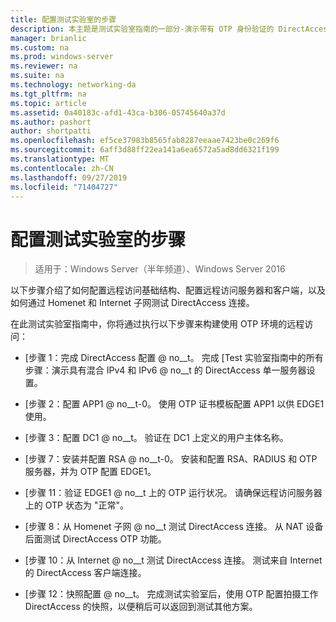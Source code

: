 ```yaml
---
title: 配置测试实验室的步骤
description: 本主题是测试实验室指南的一部分-演示带有 OTP 身份验证的 DirectAccess 和用于 Windows Server 2016 的 RSA SecurID
manager: brianlic
ms.custom: na
ms.prod: windows-server
ms.reviewer: na
ms.suite: na
ms.technology: networking-da
ms.tgt_pltfrm: na
ms.topic: article
ms.assetid: 0a40183c-afd1-43ca-b306-05745640a37d
ms.author: pashort
author: shortpatti
ms.openlocfilehash: ef5ce37983b8565fab8287eeaae7423be0c269f6
ms.sourcegitcommit: 6aff3d88ff22ea141a6ea6572a5ad8dd6321f199
ms.translationtype: MT
ms.contentlocale: zh-CN
ms.lasthandoff: 09/27/2019
ms.locfileid: "71404727"
---
```

# <a name="steps-for-configuring-the-test-lab"></a>配置测试实验室的步骤

>适用于：Windows Server（半年频道）、Windows Server 2016

以下步骤介绍了如何配置远程访问基础结构、配置远程访问服务器和客户端，以及如何通过 Homenet 和 Internet 子网测试 DirectAccess 连接。  
  
在此测试实验室指南中，你将通过执行以下步骤来构建使用 OTP 环境的远程访问：  
  
-   [步骤 1：完成 DirectAccess 配置 @ no__t。 完成 [Test 实验室指南中的所有步骤：演示具有混合 IPv4 和 IPv6 @ no__t 的 DirectAccess 单一服务器设置。  
  
-   [步骤 2：配置 APP1 @ no__t-0。 使用 OTP 证书模板配置 APP1 以供 EDGE1 使用。  
  
-   [步骤 3：配置 DC1 @ no__t。 验证在 DC1 上定义的用户主体名称。  
  
-   [步骤 7：安装并配置 RSA @ no__t-0。 安装和配置 RSA、RADIUS 和 OTP 服务器，并为 OTP 配置 EDGE1。  
  
-   [步骤 11：验证 EDGE1 @ no__t 上的 OTP 运行状况。 请确保远程访问服务器上的 OTP 状态为 "正常"。  
  
-   [步骤 8：从 Homenet 子网 @ no__t 测试 DirectAccess 连接。 从 NAT 设备后面测试 DirectAccess OTP 功能。  
  
-   [步骤 10：从 Internet @ no__t 测试 DirectAccess 连接。 测试来自 Internet 的 DirectAccess 客户端连接。  
  
-   [步骤 12：快照配置 @ no__t。 完成测试实验室后，使用 OTP 配置拍摄工作 DirectAccess 的快照，以便稍后可以返回到测试其他方案。  
  


